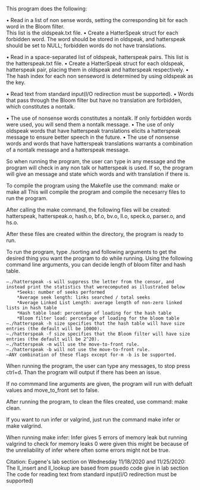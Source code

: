 This program does the following:

•  Read in a list of non sense words, setting the corresponding bit for each word in the Bloom filter.  
	This list is the oldspeak.txt file.
•  Create a HatterSpeak struct for each forbidden word. 
	The word should be stored in oldspeak, and hatterspeak should be set to NULL; forbidden words do not have translations.

•  Read in a space-separated list of oldspeak, hatterspeak pairs. 
	This list is the hatterspeak.txt file.
•  Create a HatterSpeak struct for each oldspeak, hatterspeak pair, placing them in oldspeak and hatterspeak respectively.
•  The hash index for each non senseword is determined by using oldspeak as the key.

•  Read text from standard input(I/O redirection must be supported).
•  Words that pass through the Bloom filter but have no translation are forbidden, which constitutes a nontalk.

•  The use of nonsense words constitutes a nontalk. If only forbidden words were used, you will send them a nontalk message.
•  The use of only oldspeak words that have hatterspeak translations elicits a hatterspeak message to ensure better speech in the future.
•  The use of nonsense words and words that have hatterspeak translations warrants a combination of a nontalk message and a hatterspeak message.

So when running the program, the user can type in any message and the program will check in any non talk or hatterspeak is used.
If so, the program will give an message and state which words and with translation if there is.

To compile the program using the Makefile use the command: make or make all
        This will compile the program and compile the necesarry files to run the program.

After calling the make command, the following files will be created: hatterspeak, hatterspeak.o, hash.o, bf.o, bv.o, ll.o, speck.o, parser.o, and hs.o.

After these files are created within the directory, the program is ready to run.

To run the program, type ./sorting and following arguments to get the desired thing you want the program to do while running.
        Using the following command line arguments, you can decide length of bloom filter and hash table.
	
	–./hatterspeak -s will suppress the letter from the censor, and instead print the statistics that werecomputed as illustrated below
		*Seeks: number of seeks performed
		*Average seek length: links searched / total seeks
		*Average Linked List Length: average length of non-zero linked lists in hash table
		*Hash table load: percentage of loading for the hash table
		*Bloom filter load: percentage of loading for the bloom table
	–./hatterspeak -h size specifies that the hash table will have size entries (the default will be 10000).
	–./hatterspeak -f size specifies that the Bloom filter will have size entries (the default will be 2^20).
	–./hatterspeak -m will use the move-to-front rule.
	–./hatterspeak -b will not use the move-to-front rule.
	–ANY combination of these flags except for-m -b is be supported.

When running the program, the user can type any messages, to stop press ctrl+d.
Than the program will output if there has been an issue.

If no commmand line arguments are given, the program will run with defualt values and move_to_front set to false.

After running the program, to clean the files created, use command: make clean.

If you want to run infer or valgrind, just run the command make infer or make valgrind.

When running make infer:
	Infer gives 5 errors of memory leak
	but running valgrind to check for memory leaks 0 were given
	this might be because of the unreliability of infer where often some errors might not be true.

Citation:
	Eugene's lab section on Wednesday 11/18/2020 and 11/25/2020:
		The ll_insert and ll_lookup are based from psuedo code give in lab section
		The code for reading text from standard input(I/O redirection must be supported)

